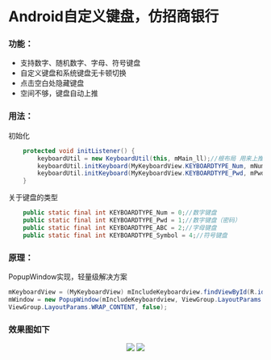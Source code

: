 # Android自定义键盘，仿招商银行

### 功能：

- 支持数字、随机数字、字母、符号键盘
- 自定义键盘和系统键盘无卡顿切换
- 点击空白处隐藏键盘
- 空间不够，键盘自动上推

### 用法：

初始化

```java
    protected void initListener() {
        keyboardUtil = new KeyboardUtil(this, mMain_ll);//根布局 用来上推
        keyboardUtil.initKeyboard(MyKeyboardView.KEYBOARDTYPE_Num, mNum_ed);//数字键盘
        keyboardUtil.initKeyboard(MyKeyboardView.KEYBOARDTYPE_Pwd, mPwd1_ed, mPwd2_ed);//随机键盘
    }
```

关于键盘的类型

```java
    public static final int KEYBOARDTYPE_Num = 0;//数字键盘
    public static final int KEYBOARDTYPE_Pwd = 1;//数字键盘（密码）
    public static final int KEYBOARDTYPE_ABC = 2;//字母键盘
    public static final int KEYBOARDTYPE_Symbol = 4;//符号键盘
```


### 原理：

PopupWindow实现，轻量级解决方案

```java
mKeyboardView = (MyKeyboardView) mIncludeKeyboardview.findViewById(R.id.keyboard_view);
mWindow = new PopupWindow(mIncludeKeyboardview, ViewGroup.LayoutParams.MATCH_PARENT,
ViewGroup.LayoutParams.WRAP_CONTENT, false);
```

### 效果图如下

<p align="center">
<img src="images/change.gif" />
<img src="images/push.gif" />
</p>




